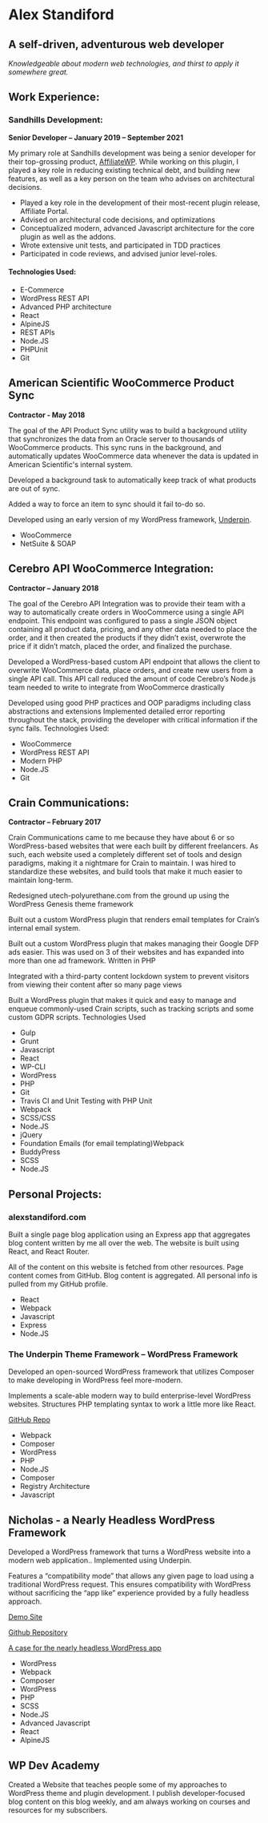 # Alex Standiford

## A self-driven, adventurous web developer
_Knowledgeable about modern web technologies, and thirst to apply it somewhere great._

## Work Experience:

### Sandhills Development:
**Senior Developer – January 2019 – September 2021**

My primary role at Sandhills development was being a senior developer for their top-grossing product, [AffiliateWP](https://www.affiliatewp.com). While working on this plugin, I played a key role in reducing existing technical debt, and building new features, as well as a key person on the team who advises on architectural decisions.

* Played a key role in the development of their most-recent plugin release, Affiliate Portal.
* Advised on architectural code decisions, and optimizations
* Conceptualized modern, advanced Javascript architecture for the core plugin as well as the addons.
* Wrote extensive unit tests, and participated in TDD practices
* Participated in code reviews, and advised junior level-roles.

#### Technologies Used:

* E-Commerce
* WordPress REST API
* Advanced PHP architecture
* React
* AlpineJS
* REST APIs
* Node.JS
* PHPUnit
* Git

## American Scientific WooCommerce Product Sync

**Contractor - May 2018**

The goal of the API Product Sync utility was to build a background utility that synchronizes the data from an Oracle server to thousands of WooCommerce products. This sync runs in the background, and automatically updates WooCommerce data whenever the data is updated in American Scientific's internal system.

Developed a background task to automatically keep track of what products are out of sync.

Added a way to force an item to sync should it fail to-do so.

Developed using an early version of my WordPress framework, [Underpin](github.com/underpin-WP/underpin).

* WooCommerce
* NetSuite & SOAP

## Cerebro API WooCommerce Integration:

**Contractor – January 2018**

The goal of the Cerebro API Integration was to provide their team with a way to automatically create orders in WooCommerce using a single API endpoint. This endpoint was configured to pass a single JSON object containing all product data, pricing, and any other data needed to place the order, and it then created the products if they didn’t exist, overwrote the price if it didn’t match, placed the order, and finalized the purchase.

Developed a WordPress-based custom API endpoint that allows the client to overwrite WooCommerce data, place orders, and create new users from a single API call. This API call reduced the amount of code Cerebro’s Node.js team needed to write to integrate from WooCommerce drastically

Developed using good PHP practices and OOP paradigms including class abstractions and extensions
Implemented detailed error reporting throughout the stack, providing the developer with critical information if the sync fails.
Technologies Used:

* WooCommerce
* WordPress REST API
* Modern PHP
* Node.JS
* Git

## Crain Communications:

**Contractor – February 2017**

Crain Communications came to me because they have about 6 or so WordPress-based websites that were each built by different freelancers. As such, each website used a completely different set of tools and design paradigms, making it a nightmare for Crain to maintain. I was hired to standardize these websites, and build tools that make it much easier to maintain long-term.

Redesigned utech-polyurethane.com from the ground up using the WordPress Genesis theme framework

Built out a custom WordPress plugin that renders email templates for Crain’s internal email system.

Built out a custom WordPress plugin that makes managing their Google DFP ads easier. This was used on 3 of their websites and has expanded into more than one ad framework. Written in PHP 

Integrated with a third-party content lockdown system to prevent visitors from viewing their content after so many page views

Built a WordPress plugin that makes it quick and easy to manage and enqueue commonly-used Crain scripts, such as tracking scripts and some custom GDPR scripts.
Technologies Used

* Gulp
* Grunt
* Javascript
* React
* WP-CLI
* WordPress
* PHP
* Git
* Travis CI and Unit Testing with PHP Unit
* Webpack
* SCSS/CSS
* Node.JS
* jQuery
* Foundation Emails (for email templating)Webpack
* BuddyPress
* SCSS
* Node.JS

## Personal Projects:

### alexstandiford.com

Built a single page blog application using an Express app that aggregates blog content written by me all over the web. The website is built using React, and React Router.

All of the content on this website is fetched from other resources. Page content comes from GitHub. Blog content is aggregated. All personal info is pulled from my GitHub profile.

* React
* Webpack
* Javascript
* Express
* Node.JS

### The Underpin Theme Framework – WordPress Framework
Developed an open-sourced WordPress framework that utilizes Composer to make developing in WordPress feel more-modern.

Implements a scale-able modern way to build enterprise-level WordPress websites.
Structures PHP templating syntax to work a little more like React. 

[GitHub Repo](https://github.com/underpin-WP/underpin)

* Webpack
* Composer
* WordPress
* PHP
* Node.JS
* Composer
* Registry Architecture
* Javascript

## Nicholas - a Nearly Headless WordPress Framework

Developed a WordPress framework that turns a WordPress website into a modern web application..
Implemented using Underpin.

Features a “compatibility mode” that allows any given page to load using a traditional WordPress request. This ensures compatibility with WordPress without sacrificing the “app like” experience provided by a fully headless approach.

[Demo Site](nearly-headless.dev/)

[Github Repository](github.com/nicholas-wordpress/)

[A case for the nearly headless WordPress app](https://www.wpdev.academy/concepts/headless-wordpress-is-overrated-a-case-for-the-nearly-headless-web-app/)

* WordPress
* Webpack
* Composer
* WordPress
* PHP
* SCSS
* Node.JS
* Advanced Javascript
* React
* AlpineJS

## WP Dev Academy

Created a Website that teaches people some of my approaches to WordPress theme and plugin development. I publish developer-focused blog content on this blog weekly, and am always working on courses and resources for my subscribers.